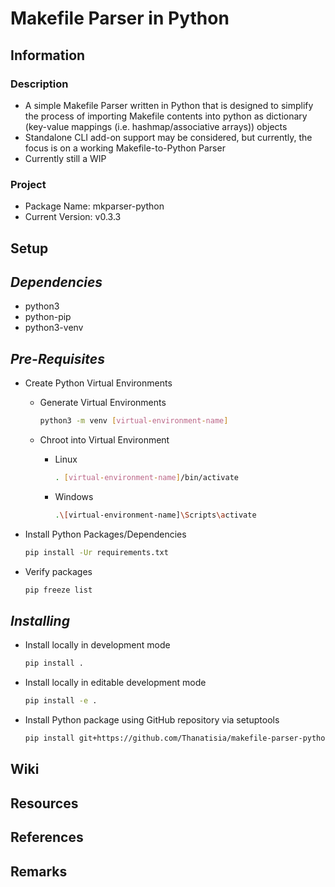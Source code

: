 Makefile Parser in Python
=========================

## Information

### Description
+ A simple Makefile Parser written in Python that is designed to simplify the process of importing Makefile contents into python as dictionary (key-value mappings (i.e. hashmap/associative arrays)) objects
+ Standalone CLI add-on support may be considered, but currently, the focus is on a working Makefile-to-Python Parser
+ Currently still a WIP

### Project
+ Package Name: mkparser-python
+ Current Version: v0.3.3

## Setup

*Dependencies*
--------------
+ python3
+ python-pip
+ python3-venv

*Pre-Requisites*
----------------
- Create Python Virtual Environments
    - Generate Virtual Environments
        ```bash
        python3 -m venv [virtual-environment-name]
        ```

    - Chroot into Virtual Environment
        - Linux
            ```bash
            . [virtual-environment-name]/bin/activate
            ```
        - Windows
            ```bash
            .\[virtual-environment-name]\Scripts\activate
            ```

- Install Python Packages/Dependencies
    ```bash
    pip install -Ur requirements.txt
    ```

- Verify packages
    ```bash
    pip freeze list
    ```

*Installing*
------------
- Install locally in development mode
    ```bash
    pip install .
    ```

- Install locally in editable development mode
    ```bash
    pip install -e .
    ```

- Install Python package using GitHub repository via setuptools
    ```bash
    pip install git+https://github.com/Thanatisia/makefile-parser-python
    ```

## Wiki

## Resources

## References

## Remarks


